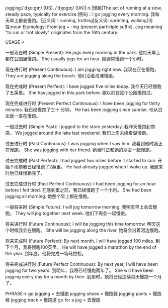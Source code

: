 jogging:/ˈdʒɑːɡɪŋ/ (US), /ˈdʒɒɡɪŋ/ (UK)| n.|慢跑|The act of running at a slow, steady pace, typically for exercise.|例句：I go jogging every morning. 我每天早上都去慢跑。|近义词：running, trotting|反义词: sprinting, walking|词性:noun
Etymology: From jog + -ing (present participle suffix). Jog meaning "to run or trot slowly" originates from the 16th century.

USAGE->

一般现在时 (Simple Present):
He jogs every morning in the park. 他每天早上都在公园里慢跑。
She usually jogs for an hour. 她通常慢跑一个小时。

现在进行时 (Present Continuous):
I am jogging right now. 我现在正在慢跑。
They are jogging along the beach. 他们沿着海滩慢跑。

现在完成时 (Present Perfect):
I have jogged five miles today. 我今天已经慢跑了五英里。
She has jogged in this park before. 她以前在这个公园慢跑过。

现在完成进行时 (Present Perfect Continuous):
I have been jogging for thirty minutes. 我已经慢跑了三十 分钟。
He has been jogging since sunrise. 他从日出就一直在慢跑。

一般过去时 (Simple Past):
I jogged to the store yesterday. 我昨天慢跑到商店。
We jogged around the lake last weekend. 我们上周末绕着湖慢跑。

过去进行时 (Past Continuous):
I was jogging when I saw him. 我看到他时我正在慢跑。
She was jogging with her friend. 她当时正和她的朋友一起慢跑。

过去完成时 (Past Perfect):
I had jogged two miles before it started to rain. 开始下雨前我已经慢跑了2英里。
He had already jogged when I woke up. 我醒来时他已经慢跑完了。

过去完成进行时 (Past Perfect Continuous):
I had been jogging for an hour before I felt tired. 在感到累之前，我已经慢跑了一个小时。
She had been jogging all morning. 她整个早上都在慢跑。

一般将来时 (Simple Future):
I will jog tomorrow morning. 我明天早上会去慢跑。
They will jog together next week. 他们下周会一起慢跑。

将来进行时 (Future Continuous):
I will be jogging this time tomorrow. 明天这个时候我会在慢跑。
She will be jogging along the river. 她将会沿着河边慢跑。

将来完成时 (Future Perfect):
By next month, I will have jogged 100 miles. 到下个月，我将慢跑100英里。
He will have jogged a marathon by the end of the year. 到年底，他将完成一场马拉松。

将来完成进行时 (Future Perfect Continuous):
By next year, I will have been jogging for two years. 到明年，我将已经慢跑两年了。
She will have been jogging every day for a month by then. 到那时，她将已经连续每天慢跑一个月了。


PHRASE->
go jogging = 去慢跑
jogging shoes = 慢跑鞋
jogging pants = 慢跑裤
jogging track = 慢跑道
go for a jog = 去慢跑
